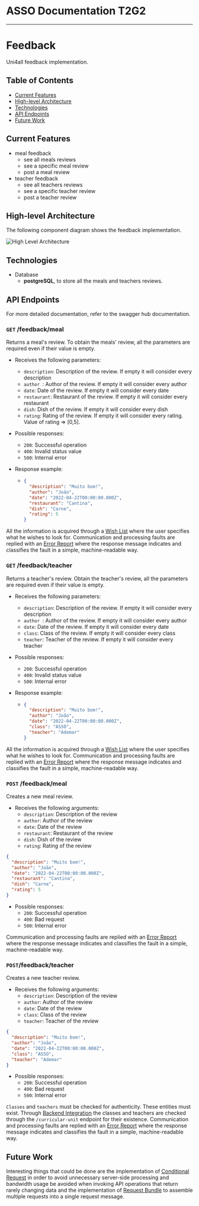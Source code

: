 # ASSO Documentation T2G2

---
# Feedback<!-- omit in toc -->

Uni4all feedback implementation.

## Table of Contents<!-- omit in toc -->

- [Current Features](#current-features)
- [High-level Architecture](#high-level-architecture)
- [Technologies](#technologies)
- [API Endpoints](#api-endpoints)
- [Future Work](#future-work)

## Current Features

- meal feedback
  - see all meals reviews
  - see a specific meal review
  - post a meal review
- teacher feedback
  - see all teachers reviews
  - see a specific teacher review
  - post a teacher review

## High-level Architecture

The following component diagram shows the feedback implementation.

![High Level Architecture](https://i.imgur.com/AJGZi5F.png)

## Technologies

- Database
  - **postgreSQL**, to store all the meals and teachers reviews.

## API Endpoints

For more detailed documentation, refer to the swagger hub documentation.

### `GET` /feedback/meal

Returns a meal's review.
To obtain the meals' review, all the parameters are required even if their value is empty.

- Receives the following parameters:
  - `description`: Description of the review. If empty it will consider every description
  - `author `: Author of the review. If empty it will consider every author
  - `date`: Date of the review. If empty it will consider every date
  - `restaurant`: Restaurant of the review. If empty it will consider every restaurant
  - `dish`: Dish of the review. If empty it will consider every dish
  - `rating`: Rating of the review. If empty it will consider every rating. Value of rating => [0,5].

- Possible responses:
  - `200`: Successful operation
  - `400`: Invalid status value
  - `500`: Internal error

- Response example:
  - ```json
    {
      "description": "Muito bom!",
      "author": "João",
      "date": "2022-04-22T00:00:00.000Z",
      "restaurant": "Cantina",
      "dish": "Carne",
      "rating": 5
    }
    ```
    
All the information is acquired through a [Wish List](https://microservice-api-patterns.org/patterns/quality/dataTransferParsimony/WishList) where the user specifies what he wishes to look for.
Communication and processing faults are replied with an [Error Report](https://microservice-api-patterns.org/patterns/quality/qualityManagementAndGovernance/ErrorReport) where the response message indicates and classifies the fault in a simple, machine-readable way.

### `GET` /feedback/teacher

Returns a teacher's review.
Obtain the teacher's review, all the parameters are required even if their value is empty.

- Receives the following parameters:
  - `description`: Description of the review. If empty it will consider every description
  - `author `: Author of the review. If empty it will consider every author
  - `date`: Date of the review. If empty it will consider every date
  - `class`: Class of the review. If empty it will consider every class
  - `teacher`: Teacher of the review. If empty it will consider every teacher

- Possible responses:
  - `200`: Successful operation
  - `400`: Invalid status value
  - `500`: Internal error

- Response example:
  - ```json
    {
      "description": "Muito bom!",
      "author": "João",
      "date": "2022-04-22T00:00:00.000Z",
      "class": "ASSO",
      "teacher": "Ademar"
    }
    ```
    
All the information is acquired through a [Wish List](https://microservice-api-patterns.org/patterns/quality/dataTransferParsimony/WishList) where the user specifies what he wishes to look for.
Communication and processing faults are replied with an [Error Report](https://microservice-api-patterns.org/patterns/quality/qualityManagementAndGovernance/ErrorReport) where the response message indicates and classifies the fault in a simple, machine-readable way.

### `POST` /feedback/meal

Creates a new meal review.

- Receives the following arguments:
  - `description`: Description of the review
  - `author`: Author of the review
  - `date`: Date of the review
  - `restaurant`: Restaurant of the review
  - `dish`: Dish of the review
  - `rating`:  Rating of the review

```json
{
  "description": "Muito bom!",
  "author": "João",
  "date": "2022-04-22T00:00:00.000Z",
  "restaurant": "Cantina",
  "dish": "Carne",
  "rating": 5
}
```

- Possible responses:
  - `200`: Successful operation
  - `400`: Bad request
  - `500`: Internal error

Communication and processing faults are replied with an [Error Report](https://microservice-api-patterns.org/patterns/quality/qualityManagementAndGovernance/ErrorReport) where the response message indicates and classifies the fault in a simple, machine-readable way.
 
### `POST`/feedback/teacher

Creates a new teacher review.

- Receives the following arguments:
  - `description`: Description of the review
  - `author`: Author of the review
  - `date`: Date of the review
  - `class`: Class of the review
  - `teacher`: Teacher of the review

```json
{
  "description": "Muito bom!",
  "author": "João",
  "date": "2022-04-22T00:00:00.000Z",
  "class": "ASSO",
  "teacher": "Ademar"
}
```

- Possible responses:
  - `200`: Successful operation
  - `400`: Bad request
  - `500`: Internal error

`Classes` and `teachers` must be checked for authenticity. These entities must exist. Through [Backend Integration](https://microservice-api-patterns.org/patterns/foundation/BackendIntegration) the classes and teachers are checked through the `/curricular-unit` endpoint for their existence.
Communication and processing faults are replied with an [Error Report](https://microservice-api-patterns.org/patterns/quality/qualityManagementAndGovernance/ErrorReport) where the response message indicates and classifies the fault in a simple, machine-readable way.

## Future Work

Interesting things that could be done are the implementation of [Conditional Request](https://microservice-api-patterns.org/patterns/quality/dataTransferParsimony/ConditionalRequest) in order to avoid unnecessary server-side processing and bandwidth usage be avoided when invoking API operations that return rarely changing data and the implementation of [Request Bundle](https://microservice-api-patterns.org/patterns/quality/dataTransferParsimony/RequestBundle) to assemble multiple requests into a single request message.